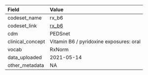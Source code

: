 |Field            |Value                                   |
|:----------------|:---------------------------------------|
|codeset_name     |rx_b6                                   |
|codeset_link     |[rx_b6](https://github.com/PEDSnet/Variable-Dictionary/blob/main/drug/rx_b6.csv)|
|cdm              |PEDSnet                                 |
|clinical_concept |Vitamin B6 / pyridoxine exposures: oral |
|vocab            |RxNorm                                  |
|data_uploaded    |2021-05-14                              |
|other_metadata   |NA                                      |
